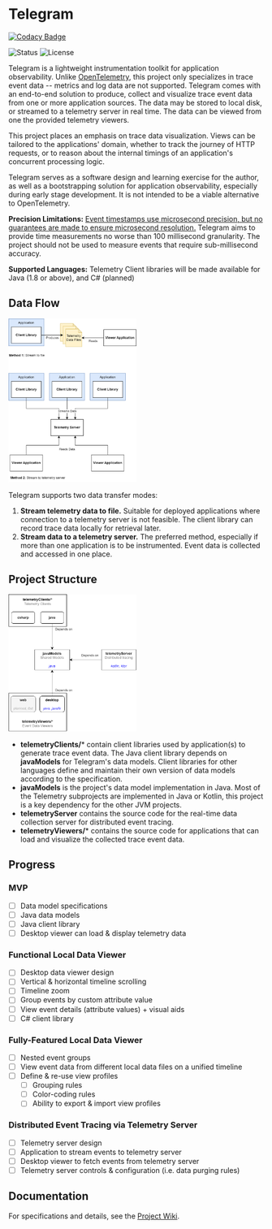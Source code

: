 # Telegram

[![Codacy Badge](https://api.codacy.com/project/badge/Grade/c3c546264d02479e85dae63613034c54)](https://app.codacy.com/gh/dark-comet/Telegram?utm_source=github.com&utm_medium=referral&utm_content=dark-comet/Telegram&utm_campaign=Badge_Grade)

![Status](https://img.shields.io/badge/Status-In%20Development-orange?style=flat)
![License](https://img.shields.io/badge/License-MIT-blue?style=flat) 


Telegram is a lightweight instrumentation toolkit for application observability. Unlike [OpenTelemetry](https://opentelemetry.io/),
this project only specializes in trace event data -- metrics and log data are not supported. Telegram comes with an end-to-end 
solution to produce, collect and visualize trace event data from one or more application sources. The data may be stored to local disk, 
or streamed to a telemetry server in real time. The data can be viewed from one the provided telemetry viewers.

This project places an emphasis on trace data visualization. Views can be tailored to the applications' domain, whether to track the 
journey of HTTP requests, or to reason about the internal timings of an application's concurrent processing logic.

Telegram serves as a software design and learning exercise for the author, as well as a bootstrapping solution for application observability, 
especially during early stage development. It is not intended to be a viable alternative to OpenTelemetry. 

**Precision Limitations:** <u>Event timestamps use microsecond precision, but no guarantees are made to ensure microsecond resolution.</u> 
Telegram aims to provide time measurements no worse than 100 millisecond granularity. The project should not be used to measure events that require
sub-millisecond accuracy.

**Supported Languages:** Telemetry Client libraries will be made available for Java (1.8 or above), and C# (planned)

## Data Flow
<img src="docs/src/data-flow.png" alt="drawing" width="50%"/>

Telegram supports two data transfer modes:
1. **Stream telemetry data to file.** Suitable for deployed applications where connection to a telemetry server is not feasible. The client library 
can record trace data locally for retrieval later. 
2. **Stream data to a telemetry server.** The preferred method, especially if more than one application is to be instrumented. Event data is
collected and accessed in one place.

## Project Structure
<img src="docs/src/project-structure.png" alt="drawing" width="50%"/>

 - **telemetryClients/*** contain client libraries used by application(s) to generate trace event data. The Java client library depends on **javaModels** 
for Telegram's data models. Client libraries for other languages define and maintain their own version of data models according to the specification.
 - **javaModels** is the project's data model implementation in Java. Most of the Telemetry subprojects are implemented in Java or Kotlin, 
this project is a key dependency for the other JVM projects.
 - **telemetryServer** contains the source code for the real-time data collection server for distributed event tracing.
 - **telemetryViewers/*** contains the source code for applications that can load and visualize the collected trace event data.

## Progress
### MVP
 - [ ] Data model specifications
 - [ ] Java data models
 - [ ] Java client library
 - [ ] Desktop viewer can load & display telemetry data

### Functional Local Data Viewer
 - [ ] Desktop data viewer design
 - [ ] Vertical & horizontal timeline scrolling
 - [ ] Timeline zoom
 - [ ] Group events by custom attribute value
 - [ ] View event details (attribute values) + visual aids
 - [ ] C# client library

### Fully-Featured Local Data Viewer
 - [ ] Nested event groups
 - [ ] View event data from different local data files on a unified timeline
 - [ ] Define & re-use view profiles
     - [ ] Grouping rules
     - [ ] Color-coding rules
     - [ ] Ability to export & import view profiles

### Distributed Event Tracing via Telemetry Server
 - [ ] Telemetry server design
 - [ ] Application to stream events to telemetry server
 - [ ] Desktop viewer to fetch events from telemetry server
 - [ ] Telemetry server controls & configuration (i.e. data purging rules)

## Documentation
For specifications and details, see the [Project Wiki](https://github.com/dark-comet/Telegram/wiki).